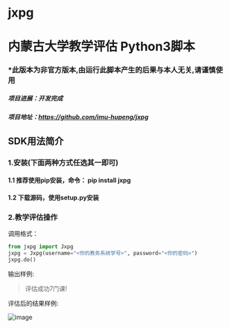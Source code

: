 # jxpg
# 内蒙古大学教学评估 Python3脚本
### *此版本为非官方版本,由运行此脚本产生的后果与本人无关,请谨慎使用
##### 项目进展：开发完成
##### 项目地址：https://github.com/imu-hupeng/jxpg
## SDK用法简介
### 1.安装(下面两种方式任选其一即可)
#### 1.1 推荐使用pip安装，命令： pip install jxpg
#### 1.2 下载源码，使用setup.py安装
### 2.教学评估操作
调用格式：
```python
from jxpg import Jxpg
jxpg = Jxpg(username="<你的教务系统学号>", password="<你的密码>")
jxpg.do()
```
输出样例:
> 评估成功7门课!

评估后的结果样例:

![image](https://github.com/imu-hupeng/jxpg/raw/master/static/1.jpg)
